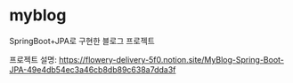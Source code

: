 # myblog
SpringBoot+JPA로 구현한 블로그 프로젝트

프로젝트 설명:
https://flowery-delivery-5f0.notion.site/MyBlog-Spring-Boot-JPA-49e4db54ec3a46cb8db89c638a7dda3f
